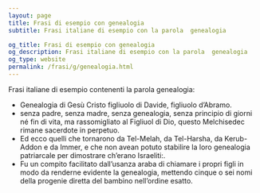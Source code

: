 ```yaml
---
layout: page
title: Frasi di esempio con genealogia 
subtitle: Frasi italiane di esempio con la parola  genealogia

og_title: Frasi di esempio con genealogia 
og_description: Frasi italiane di esempio con la parola  genealogia
og_type: website
permalink: /frasi/g/genealogia.html
---
```


Frasi italiane di esempio contenenti la parola genealogia:


- Genealogia di Gesù Cristo figliuolo di Davide, figliuolo d’Abramo.
- senza padre, senza madre, senza genealogia, senza principio di giorni né fin di vita, ma rassomigliato al Figliuol di Dio, questo Melchisedec rimane sacerdote in perpetuo.
- Ed ecco quelli che tornarono da Tel-Melah, da Tel-Harsha, da Kerub-Addon e da Immer, e che non avean potuto stabilire la loro genealogia patriarcale per dimostrare ch’erano Israeliti:.
- Fu un compito facilitato dall’usanza araba di chiamare i propri figli in modo da renderne evidente la genealogia, mettendo cinque o sei nomi della progenie diretta del bambino nell’ordine esatto.
